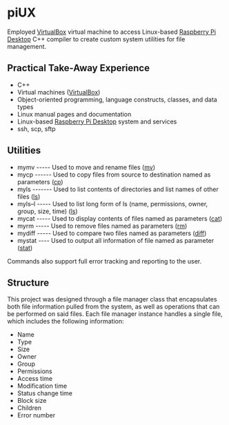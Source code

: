 # piUX
Employed [VirtualBox](https://www.virtualbox.org/) virtual machine to access Linux-based [Raspberry Pi Desktop](https://www.raspberrypi.org/software/raspberry-pi-desktop/) C++ compiler to create custom system utilities for file management.

## Practical Take-Away Experience
*	C++
*	Virtual machines ([VirtualBox](https://www.virtualbox.org/))
*	Object-oriented programming, language constructs, classes, and data types
*	Linux manual pages and documentation
*	Linux-based [Raspberry Pi Desktop](https://www.raspberrypi.org/software/raspberry-pi-desktop/) system and services
*	ssh, scp, sftp

## Utilities
*	mymv ----- Used to move and rename files ([mv](https://manpages.debian.org/stretch/coreutils/mv.1.en.html))
*	mycp ------ Used to copy files from source to destination named as parameters ([cp](https://manpages.debian.org/stretch/coreutils/cp.1.en.html))
*	myls ------- Used to list contents of directories and list names of other files ([ls](https://manpages.debian.org/stretch/coreutils/ls.1.en.html))
*	myls–l ----- Used to list long form of ls (name, permissions, owner, group, size, time) ([ls](https://manpages.debian.org/stretch/coreutils/ls.1.en.html))
*	mycat ----- Used to display contents of files named as parameters ([cat](https://manpages.debian.org/stretch/coreutils/cat.1.en.html))
*	myrm ----- Used to remove files named as parameters ([rm](https://manpages.debian.org/stretch/coreutils/rm.1.en.html))
*	mydiff ----- Used to compare two files named as parameters ([diff](https://manpages.debian.org/buster/diffutils/diff.1.en.html))
*	mystat ---- Used to output all information of file named as parameter ([stat](https://manpages.debian.org/buster/coreutils/stat.1.en.html))

Commands also support full error tracking and reporting to the user.

## Structure
This project was designed through a file manager class that encapsulates both file information pulled from the system, as well as operations that can be performed on said files. Each file manager instance handles a single file, which includes the following information:
*	Name
*	Type
*	Size
*	Owner
*	Group
*	Permissions
*	Access time
*	Modification time
*	Status change time
*	Block size
*	Children
*	Error number
